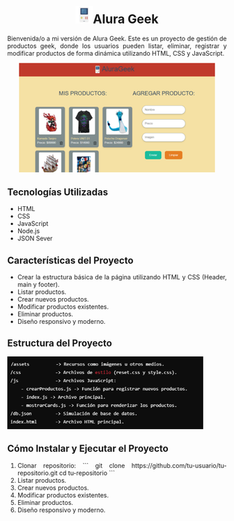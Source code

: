 <h1 align = "center"><img src = "https://github.com/NinaGaZu/Challenge-AluraGeek/blob/main/assets/iconos/gameboygames.png"  width = 40px/>Alura Geek</h1>
<p align = "justify">Bienvenida/o a mi versión de Alura Geek. Este es un proyecto de gestión de productos geek, donde los usuarios pueden listar, eliminar, registrar y modificar productos de forma dinámica utilizando HTML, CSS y JavaScript.</p>
<div align = "center">
  <img src = "https://github.com/NinaGaZu/Challenge-AluraGeek/blob/main/assets/image_readme/AluraGeek.png"  width = 450px/>
</div>
<h2>Tecnologías Utilizadas</h2>
<ul>
  <li align="justify">HTML</li>
  <li align ="justify">CSS</li>
  <li align ="justify">JavaScript</li>
  <li align="justify">Node.js</li>
  <li align="justify">JSON Sever</li>
</ul>
<h2>Características del Proyecto</h2>
<ul>
  <li align = "justify">Crear la estructura básica de la página utilizando HTML y CSS (Header, main y footer).</li>
  <li align = "justify">Listar productos.</li>
  <li align = "justify">Crear nuevos productos.</li>
  <li align = "justify">Modificar productos existentes.</li>
  <li align = "justify">Eliminar productos.</li>
  <li align = "justify">Diseño responsivo y moderno.</li>
</ul>
<h2>Estructura del Proyecto</h2>
<img src = "https://github.com/NinaGaZu/Challenge-AluraGeek/blob/main/assets/image_readme/estructura.png"  width = 450px/>
<h2>Cómo Instalar y Ejecutar el Proyecto</h2>
<ol>
  <li align = "justify">Clonar repositorio:
  ```
  git clone https://github.com/tu-usuario/tu-repositorio.git
  cd tu-repositorio
  ```
  </li>
  <li align = "justify">Listar productos.</li>
  <li align = "justify">Crear nuevos productos.</li>
  <li align = "justify">Modificar productos existentes.</li>
  <li align = "justify">Eliminar productos.</li>
  <li align = "justify">Diseño responsivo y moderno.</li>
</ol>

